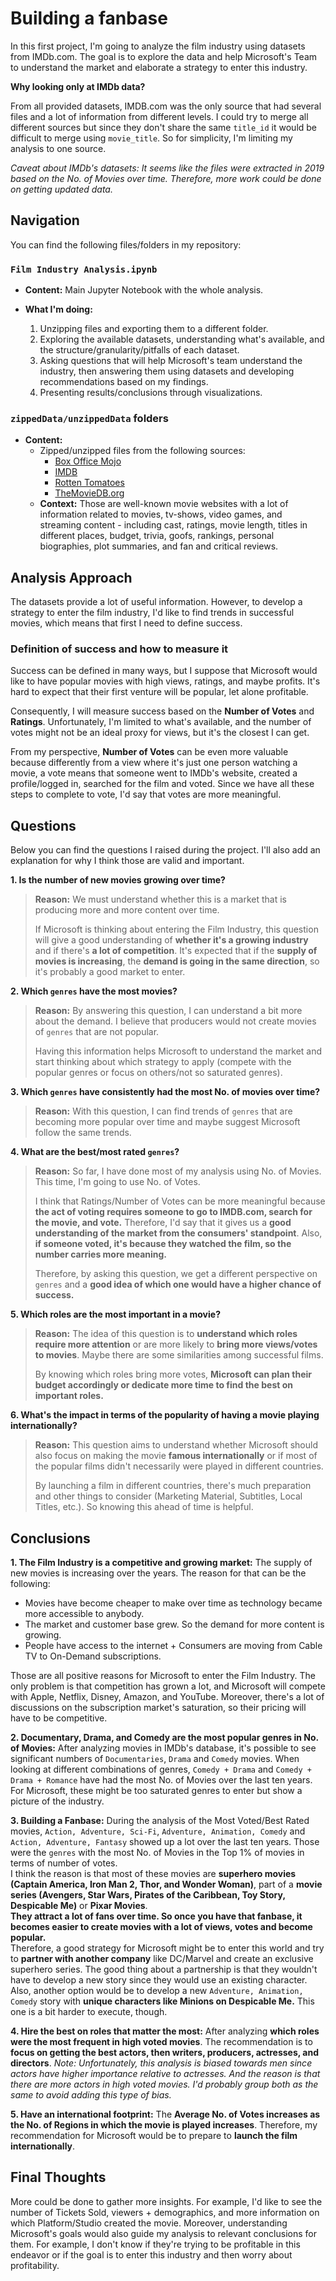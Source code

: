 # Building a fanbase

In this first project, I'm going to analyze the film industry using datasets from IMDb.com. The goal is to explore the data and help Microsoft's Team to understand the market and elaborate a strategy to enter this industry.

**Why looking only at IMDb data?**

From all provided datasets, IMDB.com was the only source that had several files and a lot of information from different levels. I could try to merge all different sources but since they don't share the same `title_id` it would be difficult to merge using `movie_title`. So for simplicity, I'm limiting my analysis to one source.

_Caveat about IMDb's datasets: It seems like the files were extracted in 2019 based on the No. of Movies over time. Therefore, more work could be done on getting updated data._

## Navigation

You can find the following files/folders in my repository:

### `Film Industry Analysis.ipynb`

- **Content:** Main Jupyter Notebook with the whole analysis.

- **What I'm doing:**
  1. Unzipping files and exporting them to a different folder.
  2. Exploring the available datasets, understanding what's available, and the structure/granularity/pitfalls of each dataset.
  3. Asking questions that will help Microsoft's team understand the industry, then answering them using datasets and developing recommendations based on my findings.
  4. Presenting results/conclusions through visualizations.

### `zippedData/unzippedData` folders

- **Content:**
  - Zipped/unzipped files from the following sources:
    - [Box Office Mojo](https://www.boxofficemojo.com/)
    - [IMDB](https://www.imdb.com/)
    - [Rotten Tomatoes](https://www.rottentomatoes.com/)
    - [TheMovieDB.org](https://www.themoviedb.org/)
  - **Context:** Those are well-known movie websites with a lot of information related to movies, tv-shows, video games, and streaming content - including cast, ratings, movie length, titles in different places, budget, trivia, goofs, rankings, personal biographies, plot summaries, and fan and critical reviews.

## Analysis Approach

The datasets provide a lot of useful information. However, to develop a strategy to enter the film industry, I'd like to find trends in successful movies, which means that first I need to define success.

### Definition of success and how to measure it

Success can be defined in many ways, but I suppose that Microsoft would like to have popular movies with high views, ratings, and maybe profits. It's hard to expect that their first venture will be popular, let alone profitable.

Consequently, I will measure success based on the **Number of Votes** and **Ratings**. Unfortunately, I'm limited to what's available, and the number of votes might not be an ideal proxy for views, but it's the closest I can get.

From my perspective, **Number of Votes** can be even more valuable because differently from a view where it's just one person watching a movie, a vote means that someone went to IMDb's website, created a profile/logged in, searched for the film and voted. Since we have all these steps to complete to vote, I'd say that votes are more meaningful.

## Questions

Below you can find the questions I raised during the project. I'll also add an explanation for why I think those are valid and important.

**1. Is the number of new movies growing over time?**

>**Reason:** We must understand whether this is a market that is producing more and more content over time.
>
> If Microsoft is thinking about entering the Film Industry, this question will give a good understanding of **whether it's a growing industry** and if there's **a lot of competition**. It's expected that if the **supply of movies is increasing**, the **demand is going in the same direction**, so it's probably a good market to enter.

**2. Which `genres` have the most movies?**

>**Reason:** By answering this question, I can understand a bit more about the demand. I believe that producers would not create movies of `genres` that are not popular.
>
>Having this information helps Microsoft to understand the market and start thinking about which strategy to apply (compete with the popular genres or focus on others/not so saturated genres).

**3. Which `genres` have consistently had the most No. of movies over time?**

>**Reason:** With this question, I can find trends of `genres` that are becoming more popular over time and maybe suggest Microsoft follow the same trends.

**4. What are the best/most rated `genres`?**

>**Reason:** So far, I have done most of my analysis using No. of Movies. This time, I'm going to use No. of Votes.
>
>I think that Ratings/Number of Votes can be more meaningful because **the act of voting requires someone to go to IMDB.com, search for the movie, and vote.** Therefore, I'd say that it gives us a **good understanding of the market from the consumers' standpoint**. Also, **if someone voted, it's because they watched the film, so the number carries more meaning.**
>
>Therefore, by asking this question, we get a different perspective on `genres` and a **good idea of which one would have a higher chance of success.**

**5. Which roles are the most important in a movie?**

>**Reason:** The idea of this question is to **understand which roles require more attention** or are more likely to **bring more views/votes to movies**. Maybe there are some similarities among successful films.
>
>By knowing which roles bring more votes, **Microsoft can plan their budget accordingly or dedicate more time to find the best on important roles.**

**6. What's the impact in terms of the popularity of having a movie playing internationally?**

>**Reason:** This question aims to understand whether Microsoft should also focus on making the movie **famous internationally** or if most of the popular films didn't necessarily were played in different countries.
>
>By launching a film in different countries, there's much preparation and other things to consider (Marketing Material, Subtitles, Local Titles, etc.). So knowing this ahead of time is helpful.

## Conclusions

**1. The Film Industry is a competitive and growing market:** The supply of new movies is increasing over the years. The reason for that can be the following:

- Movies have become cheaper to make over time as technology became more accessible to anybody.
- The market and customer base grew. So the demand for more content is growing.
- People have access to the internet + Consumers are moving from Cable TV to On-Demand subscriptions.

Those are all positive reasons for Microsoft to enter the Film Industry. The only problem is that competition has grown a lot, and Microsoft will compete with Apple, Netflix, Disney, Amazon, and YouTube. Moreover, there's a lot of discussions on the subscription market's saturation, so their pricing will have to be competitive.

**2. Documentary, Drama, and Comedy are the most popular genres in No. of Movies:** After analyzing movies in IMDb's database, it's possible to see significant numbers of `Documentaries`, `Drama` and `Comedy` movies. When looking at different combinations of genres, `Comedy + Drama` and `Comedy + Drama + Romance` have had the most No. of Movies over the last ten years. For Microsoft, these might be too saturated genres to enter but show a picture of the industry.

**3. Building a Fanbase:** During the analysis of the Most Voted/Best Rated movies, `Action, Adventure, Sci-Fi`, `Adventure, Animation, Comedy` and `Action, Adventure, Fantasy` showed up a lot over the last ten years. Those were the `genres` with the most No. of Movies in the Top 1% of movies in terms of number of votes. <br>I think the reason is that most of these movies are **superhero movies (Captain America, Iron Man 2, Thor, and Wonder Woman)**, part of a **movie series (Avengers, Star Wars, Pirates of the Caribbean, Toy Story, Despicable Me)** or **Pixar Movies**. <br> **They attract a lot of fans over time. So once you have that fanbase, it becomes easier to create movies with a lot of views, votes and become popular.** <br>
Therefore, a good strategy for Microsoft might be to enter this world and try to **partner with another company** like DC/Marvel and create an exclusive superhero series. The good thing about a partnership is that they wouldn't have to develop a new story since they would use an existing character. <br>Also, another option would be to develop a new `Adventure, Animation, Comedy` story with **unique characters like Minions on Despicable Me.** This one is a bit harder to execute, though.

**4. Hire the best on roles that matter the most:** After analyzing **which roles were the most frequent in high voted movies**. The recommendation is to **focus on getting the best actors, then writers, producers, actresses, and directors**. _Note: Unfortunately, this analysis is biased towards men since actors have higher importance relative to actresses. And the reason is that there are more actors in high voted movies. I'd probably group both as the same to avoid adding this type of bias._

**5. Have an international footprint:** The **Average No. of Votes increases as the No. of Regions in which the movie is played increases**. Therefore, my recommendation for Microsoft would be to prepare to **launch the film internationally**.

## Final Thoughts

More could be done to gather more insights. For example, I'd like to see the number of Tickets Sold, viewers + demographics, and more information on which Platform/Studio created the movie. Moreover, understanding Microsoft's goals would also guide my analysis to relevant conclusions for them. For example, I don't know if they're trying to be profitable in this endeavor or if the goal is to enter this industry and then worry about profitability.
